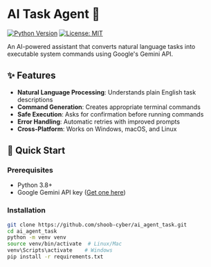 # AI Task Agent 🤖

[![Python Version](https://img.shields.io/badge/python-3.8+-blue.svg)](https://www.python.org/)
[![License: MIT](https://img.shields.io/badge/License-MIT-yellow.svg)](https://opensource.org/licenses/MIT)

An AI-powered assistant that converts natural language tasks into executable system commands using Google's Gemini API.

## ✨ Features

- **Natural Language Processing**: Understands plain English task descriptions
- **Command Generation**: Creates appropriate terminal commands
- **Safe Execution**: Asks for confirmation before running commands
- **Error Handling**: Automatic retries with improved prompts
- **Cross-Platform**: Works on Windows, macOS, and Linux

## 🚀 Quick Start

### Prerequisites
- Python 3.8+
- Google Gemini API key ([Get one here](https://ai.google.dev/))

### Installation
```bash
git clone https://github.com/shoob-cyber/ai_agent_task.git
cd ai_agent_task
python -m venv venv
source venv/bin/activate  # Linux/Mac
venv\Scripts\activate    # Windows
pip install -r requirements.txt




